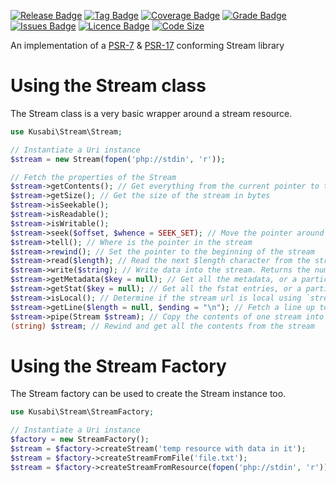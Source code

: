 [![Release Badge](https://img.shields.io/github/release/kusabi/stream.svg)](https://img.shields.io/github/release/kusabi/uri.svg)
[![Tag Badge](https://img.shields.io/github/tag/kusabi/stream.svg)](https://img.shields.io/github/tag/kusabi/uri.svg)
[![Coverage Badge](https://img.shields.io/codacy/coverage/b0465ef64f3643a8a8cdb5453eea9274.svg)](https://img.shields.io/codacy/grade/b0465ef64f3643a8a8cdb5453eea9274.svg)
[![Grade Badge](https://img.shields.io/codacy/grade/b0465ef64f3643a8a8cdb5453eea9274.svg)](https://img.shields.io/codacy/grade/b0465ef64f3643a8a8cdb5453eea9274.svg)
[![Issues Badge](https://img.shields.io/github/issues/kusabi/stream.svg)](https://img.shields.io/github/issues/kusabi/uri.svg)
[![Licence Badge](https://img.shields.io/github/license/kusabi/stream.svg)](https://img.shields.io/github/license/kusabi/uri.svg)
[![Code Size](https://img.shields.io/github/languages/code-size/kusabi/stream.svg)](https://img.shields.io/github/languages/code-size/kusabi/uri.svg)

An implementation of a [PSR-7](https://www.php-fig.org/psr/psr-7/) & [PSR-17](https://www.php-fig.org/psr/psr-17/) conforming Stream library

# Using the Stream class

The Stream class is a very basic wrapper around a stream resource.


```php
use Kusabi\Stream\Stream;

// Instantiate a Uri instance
$stream = new Stream(fopen('php://stdin', 'r'));

// Fetch the properties of the Stream
$stream->getContents(); // Get everything from the current pointer to the end of the stream
$stream->getSize(); // Get the size of the stream in bytes
$stream->isSeekable();
$stream->isReadable();
$stream->isWritable();
$stream->seek($offset, $whence = SEEK_SET); // Move the pointer around in the stream
$stream->tell(); // Where is the pointer in the stream
$stream->rewind(); // Set the pointer to the beginning of the stream
$stream->read($length); // Read the next $length character from the stream
$stream->write($string); // Write data into the stream. Returns the number of bytes written
$stream->getMetadata($key = null); // Get all the metadata, or a particular key
$stream->getStat($key = null); // Get all the fstat entries, or a particular key
$stream->isLocal(); // Determine if the stream url is local using `stream_is_local()`
$stream->getLine($length = null, $ending = "\n"); // Fetch a line up to a length or delimiter (which ever comes first)
$stream->pipe(Stream $stream); // Copy the contents of one stream into another
(string) $stream; // Rewind and get all the contents from the stream

```


# Using the Stream Factory

The Stream factory can be used to create the Stream instance too.


```php
use Kusabi\Stream\StreamFactory;

// Instantiate a Uri instance
$factory = new StreamFactory();
$stream = $factory->createStream('temp resource with data in it');
$stream = $factory->createStreamFromFile('file.txt');
$stream = $factory->createStreamFromResource(fopen('php://stdin', 'r'));
```